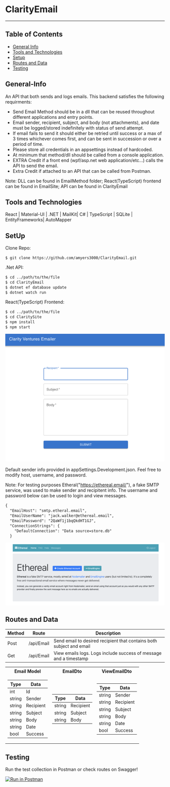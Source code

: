# ClarityEmail
***
## Table of Contents
* [General Info](#general-info)
* [Tools and Technologies](#tools-and-technologies)
* [Setup](#setup)
* [Routes and Data](#routes-and-data)
* [Testing](#testing)


## General-Info

An API that both sends and logs emails. This backend satisfies the following requirments:

* Send Email Method should be in a dll that can be reused throughout different applications and entry
points.
* Email sender, recipient, subject, and body (not attachments), and date must be logged/stored indefinitely
with status of send attempt.
* If email fails to send it should either be retried until success or a max of 3 times whichever comes first,
and can be sent in succession or over a period of time.
* Please store all credentials in an appsettings instead of hardcoded.
* At minimum that method/dll should be called from a console application.
* EXTRA Credit if a front end (wpf/asp.net web application/etc...) calls the API to send the email.
* Extra Credit if attached to an API that can be called from Postman.

Note: DLL can be found in EmailMethod folder; React(TypeScript) frontend can be found in EmailSite; API can be found in ClarityEmail

## Tools and Technologies

React | Material-UI | .NET | MailKit| C# | TypeScript | SQLite | EntityFrameworks| AutoMapper

## SetUp

Clone Repo:
```
$ git clone https://github.com/amyers3000/ClarityEmail.git
```

.Net API:

```
$ cd ../path/to/the/file
$ cd ClarityEmail
$ dotnet ef database update
$ dotnet watch run
```


React(TypeScript) Frontend:

```
$ cd ../path/to/the/file
$ cd ClaritySite
$ npm install
$ npm start
```
![Email](/Assets/Screenshot%202022-12-21%20at%2011.15.06%20AM.png)

Default sender info provided in appSettings.Development.json. Feel free to modify host, username, and password.

Note: For testing purposes Etheral("https://ethereal.email/"), a fake SMTP service, was used to make sender and recipitent info. The username and password below can be used to login and view messages.

```
{
  "EmailHost": "smtp.etheral.email",
  "EmailUserName": "jack.walker@ethereal.email",
  "EmailPassword": "2QaWf1j1bqQkdHT1GJ",
  "ConnectionStrings": {
    "DefaultConnection": "Data source=store.db"
  }
```

![Etheral](/Assets/Screenshot%202022-12-21%20at%208.12.38%20AM.png)


## Routes and Data


| Method | Route | Description |
| ----- | ----- | -------- |
| Post | /api/Email | Send email to desired recipient that contains both subject and email |
| Get  | /api/Email | View emails logs. Logs include success of message and a timestamp |

<table>
<tr><th>Email Model</th><th>EmailDto</th><th>ViewEmailDto</th></tr>
<tr><td>

| Type | Data |
| --- | ---- |
| int | Id |
| string | Sender |
| string | Recipient |
| string | Subject |
| string | Body |
| string | Date |
| bool | Success |

</td>
<td>

| Type | Data |
| --- | ---- |
| string | Recipient |
| string | Subject |
| string | Body |

</td>
<td>

| Type | Data |
| ---- | --- |
| string | Sender |
| string | Recipient |
| string | Subject |
| string | Body |
| string | Date |
| bool | Success |

</td>
</tr>
</table>

## Testing

Run the test collection in Postman or check routes on Swagger!

[![Run in Postman](https://run.pstmn.io/button.svg)](https://app.getpostman.com/run-collection/20982764-7307a0b4-ba1f-43a4-a8d0-e147580a542a?action=collection%2Ffork&collection-url=entityId%3D20982764-7307a0b4-ba1f-43a4-a8d0-e147580a542a%26entityType%3Dcollection%26workspaceId%3Dadf8db36-86c0-4737-b4be-33ed4a311c12#?env%5BEmail%20Variables%5D=W3sia2V5IjoidXNlcm5hbWUiLCJ2YWx1ZSI6IiIsImVuYWJsZWQiOnRydWUsInR5cGUiOiJhbnkifV0=)